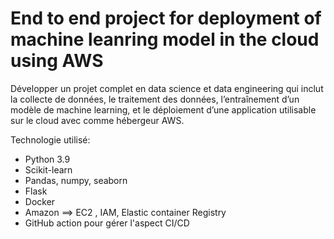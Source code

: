 # End to end project for deployment of machine leanring model in the cloud using AWS
Développer un projet complet en data science et data engineering qui inclut la collecte de données, le traitement des données, l’entraînement d’un modèle de machine learning, et le déploiement d’une application utilisable sur le cloud avec comme hébergeur AWS.

Technologie utilisé:
- Python 3.9
- Scikit-learn
- Pandas, numpy, seaborn
- Flask
- Docker
- Amazon ==> EC2 , IAM, Elastic container Registry
- GitHub action pour gérer l'aspect CI/CD
